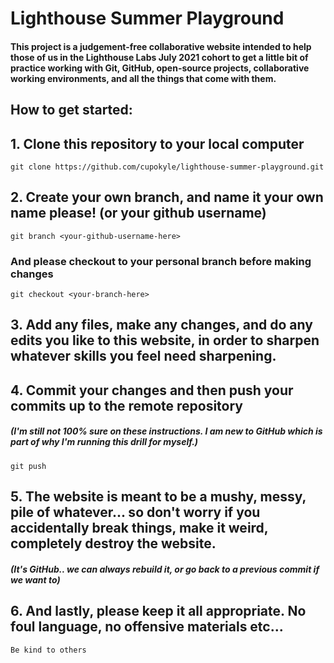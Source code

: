 # Lighthouse Summer Playground

#### This project is a judgement-free collaborative website intended to help those of us in the Lighthouse Labs July 2021 cohort to get a little bit of practice working with Git, GitHub, open-source projects, collaborative working environments, and all the things that come with them.

## How to get started:

## 1. Clone this repository to your local computer

`git clone https://github.com/cupokyle/lighthouse-summer-playground.git`

## 2. Create your own branch, and name it your own name please! (or your github username)

`git branch <your-github-username-here>`

### And please checkout to your personal branch before making changes

`git checkout <your-branch-here>`

## 3. Add any files, make any changes, and do any edits you like to this website, in order to sharpen whatever skills you feel need sharpening.

## 4. Commit your changes and then push your commits up to the remote repository

##### (I'm still not 100% sure on these instructions. I am new to GitHub which is part of why I'm running this drill for myself.)

`git push`

## 5. The website is meant to be a mushy, messy, pile of whatever... so don't worry if you accidentally break things, make it weird, completely destroy the website.

##### (It's GitHub.. we can always rebuild it, or go back to a previous commit if we want to)

## 6. And lastly, please keep it all appropriate. No foul language, no offensive materials etc...

`Be kind to others`
